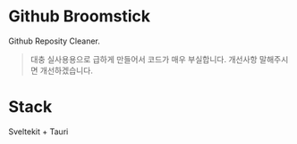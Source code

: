 # Github Broomstick
Github Reposity Cleaner.
> 대충 실사용용으로 급하게 만들어서 코드가 매우 부실합니다.
> 개선사항 말해주시면 개선하겠습니다.

# Stack
Sveltekit + Tauri

